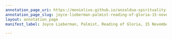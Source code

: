 ```yaml
---
annotation_page_uri: https://moniolivo.github.io/anzaldua-spirituality-recordings/annotations/joyce-lieberman-palmist-reading-of-gloria-15-november-1980-canvas-1-title--handwriting-analysis---location--box--5---folder--8.json
annotation_page_slug: joyce-lieberman-palmist-reading-of-gloria-15-november-1980-canvas-1-title--handwriting-analysis---location--box--5---folder--8
layout: annotation_page
manifest_label: Joyce Lieberman, Palmist, Reading of Gloria, 15 November 1980

---
```

